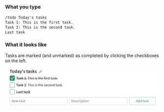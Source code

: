 ### What you type

```
/todo Today's tasks
Task 1: This is the first task.
Task 2: This is the second task.
Last task
```

### What it looks like

Tasks are marked (and unmarked) as completed by clicking the checkboxes
on the left.

![Markdown todo-lists](/static/images/help/markdown-todo.png)
